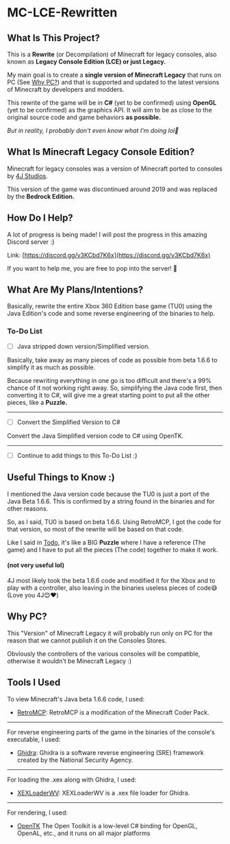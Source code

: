 # MC-LCE-Rewritten

## What Is This Project?
This is a **Rewrite** (or Decompilation) of Minecraft for legacy consoles, also known as **Legacy Console Edition (LCE) or just Legacy.**

My main goal is to create a **single version of Minecraft Legacy** that runs on PC (See [Why PC?][wpc]) and that is supported and updated to the latest versions of Minecraft by developers and modders.



This rewrite of the game will be in **C#** (yet to be confirmed) using **OpenGL** (yet to be confirmed) as the graphics API. It will aim to be as close to the original source code and game behaviors **as possible.**

_But in reality, I probably don't even know what I'm doing lol🦆_

## What Is Minecraft Legacy Console Edition?
Minecraft for legacy consoles was a version of Minecraft ported to consoles by [4J Studios][4j].

This version of the game was discontinued around 2019 and was replaced by the **Bedrock Edition.**

## How Do I Help?
A lot of progress is being made! I will post the progress in this amazing Discord server :}

Link: [https://discord.gg/v3KCbd7K6x](https://discord.gg/v3KCbd7K6x)

If you want to help me, you are free to pop into the server! 🙂

## What Are My Plans/Intentions?
Basically, rewrite the entire Xbox 360 Edition base game (TU0) using the Java Edition's code and some reverse engineering of the binaries to help.

### To-Do List
- [ ] Java stripped down version/Simplified version.

Basically, take away as many pieces of code as possible from beta 1.6.6 to simplify it as much as possible.

Because rewriting everything in one go is too difficult and there's a 99% chance of it not working right away. So, simplifying the Java code first, then converting it to C#, will give me a great starting point to put all the other pieces, like a **Puzzle.**

---
- [ ] Convert the Simplified Version to C#

Convert the Java Simplified version code to C# using OpenTK.

---

- [ ] Continue to add things to this To-Do List :}

## Useful Things to Know :)
I mentioned the Java version code because the TU0 is just a port of the Java Beta 1.6.6. This is confirmed by a string found in the binaries and for other reasons.

So, as I said, TU0 is based on beta 1.6.6. Using RetroMCP, I got the code for that version, so most of the rewrite will be based on that code.

Like I said in [Todo], it's like a BIG **Puzzle** where I have a reference (The game) and I have to put all the pieces (The code) together to make it work.

#### (not very useful lol)
4J most likely took the beta 1.6.6 code and modified it for the Xbox and to play with a controller, also leaving in the binaries useless pieces of code😅(Love you 4J😊❤️)


## Why PC?
This "Version" of Minecraft Legacy it will probably run only on PC for the reason that we cannot publish it on the Consoles Stores.

Obviously the controllers of the various consoles will be compatible, otherwise it wouldn't be Minecraft Legacy :)


## Tools I Used
To view Minecraft's Java beta 1.6.6 code, I used:
* [RetroMCP][rmcp]: RetroMCP is a modification of the Minecraft Coder Pack.

---

For reverse engineering parts of the game in the binaries of the console's executable, I used: 
* [Ghidra][ghi]: Ghidra is a software reverse engineering (SRE) framework created by the National Security Agency.

---

For loading the .xex along with Ghidra, I used: 
* [XEXLoaderWV][xel]: XEXLoaderWV is a .xex file loader for Ghidra.

---
For rendering, I used:
* [OpenTK][otk] The Open Toolkit is a low-level C# binding for OpenGL, OpenAL, etc., and it runs on all major platforms

[rmcp]: https://github.com/MCPHackers/RetroMCP-Java
[ghi]: https://github.com/NationalSecurityAgency/ghidra
[xel]: https://github.com/zeroKilo/XEXLoaderWV
[4j]: https://www.4jstudios.com
[Todo]: https://github.com/AleBello7276/MC-LCE-Rewritten#to-do-list
[otk]: https://opentk.net
[wpc]: https://github.com/AleBello7276/MC-LCE-Rewritten#why-pc
